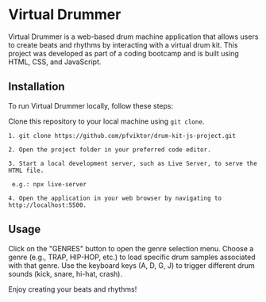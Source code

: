 # Virtual Drummer

Virtual Drummer is a web-based drum machine application that allows users to create beats and rhythms by interacting with a virtual drum kit. This project was developed as part of a coding bootcamp and is built using HTML, CSS, and JavaScript.

## Installation

To run Virtual Drummer locally, follow these steps:

    
  Clone this repository to your local machine using `git clone`.

   ```
   1. git clone https://github.com/pfviktor/drum-kit-js-project.git

   2. Open the project folder in your preferred code editor.

   3. Start a local development server, such as Live Server, to serve the HTML file.

    e.g.: npx live-server

   4. Open the application in your web browser by navigating to http://localhost:5500.

  ```
## Usage

Click on the "GENRES" button to open the genre selection menu.
Choose a genre (e.g., TRAP, HIP-HOP, etc.) to load specific drum samples associated with that genre.
Use the keyboard keys (A, D, G, J) to trigger different drum sounds (kick, snare, hi-hat, crash).


Enjoy creating your beats and rhythms!


